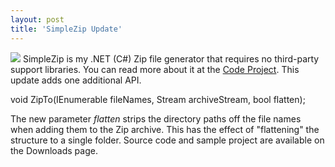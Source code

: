 ```yaml
---
layout: post
title: 'SimpleZip Update'
---
```

![](http://content.answers.com/main/content/wp/en-commons/d/d9/Torchlight_zip.png) SimpleZip is my .NET (C#) Zip file generator that requires no third-party support libraries. You can read more about it at the [Code Project](http://www.codeproject.com/KB/cs/SimpleZip.aspx). This update adds one additional API.

void ZipTo(IEnumerable<string> fileNames, Stream archiveStream, bool flatten);   


The new parameter _flatten_ strips the directory paths off the file names when adding them to the Zip archive. This has the effect of "flattening" the structure to a single folder. Source code and sample project are available on the Downloads page.

